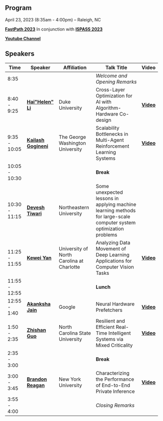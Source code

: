 ## Program
April 23, 2023 (8:35am - 4:00pm) – Raleigh, NC 

**[FastPath 2023](https://fastpath2023.github.io/FastPath2023/)** In conjunction with **[ISPASS 2023](https://ispass.org/ispass2023/)**

**[Youtube Channel](https://www.youtube.com/playlist?list=PLiFY02l7XTtuR0BzOQ1jiJmgVzOvU58Ej)**

## Speakers

|Time| Speaker   | Affiliation       | Talk Title |Video |
|----  |----     | ----              |----       |----         |
|8:35 | | | *Welcome and Opening Remarks*| |
|8:40 - 9:25| **[Hai"Helen" Li](https://fastpath2023.github.io/FastPath2023/Program/Hai)**                                                                                       | Duke University                               | Cross-Layer Optimization for AI with Algorithm-Hardware Co-design| **[Video](https://www.youtube.com/watch?v=DrSlkerJgf8)**  |
|9:35 - 10:05 |**[Kailash Gogineni](https://fastpath2023.github.io/FastPath2023/Program/Kailash_Gogineni)** |The George Washington University |Scalability Bottlenecks in Multi-Agent Reinforcement Learning Systems|**[Video](https://www.youtube.com/watch?v=Jfk_2JMb2BY)**  |
|10:05 - 10:30 | | |**Break**|
|10:30 - 11:15|**[Devesh Tiwari](https://fastpath2023.github.io/FastPath2023/Program/Devesh)**                                                                                   | Northeastern University                       | Some unexpected lessons in applying machine learning methods for large-scale computer system optimization problems | |
|11:25 - 11:55|**[Kewei Yan](https://fastpath2023.github.io/FastPath2023/Program/Kewei)** | University of North Carolina at Charlotte|Analyzing Data Movement of Deep Learning Applications for Computer Vision Tasks|**[Video](https://www.youtube.com/watch?v=FrP2_MwP8zE)**  |
|11:55 - 12:55 | | |**Lunch**|
|12:55 - 1:40|**[Akanksha Jain](https://fastpath2023.github.io/FastPath2023/Program/Akanksha)**      | Google                  |   Neural Hardware Prefetchers|**[Video](https://www.youtube.com/watch?v=uD5C0r6S8E8)**  |
|1:50 - 2:35|**[Zhishan Guo](https://fastpath2023.github.io/FastPath2023/Program/Zhishan)**                                                                                        | North Carolina State University               |Resilient and Efficient Real-Time Intelligent Systems via Mixed Criticality |**[Video](https://www.youtube.com/watch?v=afakwS32His)**  |
|2:35 - 3:00 | | |**Break**|
|3:00 - 3:45|**[Brandon Reagan](https://fastpath2023.github.io/FastPath2023/Program/Brandon)**                                                                                   | New York University                    | Characterizing the Performance of End-to-End Private Inference |**[Video](https://www.youtube.com/watch?v=hz3jiH3s0IY)**  |
|3:55 - 4:00| | |*Closing Remarks*|

     
